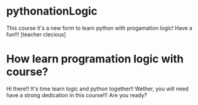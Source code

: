 # pythonationLogic
This course it's a new form to learn python with progamation logic! Have a fun!!! [teacher clecious]

# How learn programation logic with course?

Hi there!! It's time learn logic and python together!! Wether, you will need have a strong dedication in this course!!! Are you ready?
